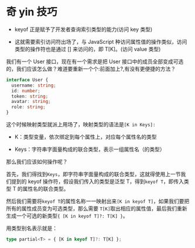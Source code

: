 # 奇 yin 技巧

- keyof 正是赋予了开发者查询索引类型的能力(访问 key 类型)

- 这就需要索引访问符出场了，与 JavaScript 种访问属性值的操作类似，访问类型的操作符也是通过 [] 来访问的，即 T[K]。(访问 value 类型)

我们有一个 User 接口，现在有一个需求是把 User 接口中的成员全部变成可选的，我们应该怎么做？难道要重新一个个:前面加上?,有没有更便捷的方法？

```ts
interface User {
  username: string;
  id: number;
  token: string;
  avatar: string;
  role: string;
}
```

这个时候映射类型就派上用场了，映射类型的语法是`[K in Keys]:`

- K：类型变量，依次绑定到每个属性上，对应每个属性名的类型

- Keys：字符串字面量构成的联合类型，表示一组属性名（的类型）

那么我们应该如何操作呢？

首先，我们得找到`Keys`，即字符串字面量构成的联合类型，这就得使用上一节我们提到的 keyof 操作符，假设我们传入的类型是泛型 T，得到`keyof T`，即传入类型 T 的属性名的联合类型。

然后我们需要将`keyof T`的属性名称一一映射出来`[K in keyof T]`，如果我们要把所有的属性成员变为可选类型，那么需要 `T[K]`取出相应的属性值，最后我们重新生成一个可选的新类型`{ [K in keyof T]?: T[K] }`。

用类型别名表示就是：

```ts
type partial<T> = { [K in keyof T]?: T[K] };
```
